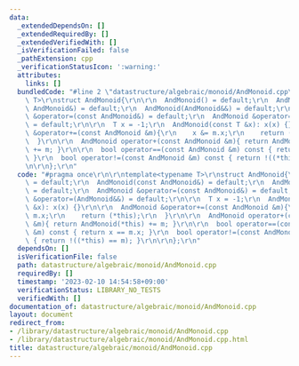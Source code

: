 ```yaml
---
data:
  _extendedDependsOn: []
  _extendedRequiredBy: []
  _extendedVerifiedWith: []
  _isVerificationFailed: false
  _pathExtension: cpp
  _verificationStatusIcon: ':warning:'
  attributes:
    links: []
  bundledCode: "#line 2 \"datastructure/algebraic/monoid/AndMonoid.cpp\"\n\r\ntemplate<typename\
    \ T>\r\nstruct AndMonoid{\r\n\r\n  AndMonoid() = default;\r\n  AndMonoid(const\
    \ AndMonoid&) = default;\r\n  AndMonoid(AndMonoid&&) = default;\r\n  AndMonoid\
    \ &operator=(const AndMonoid&) = default;\r\n  AndMonoid &operator=(AndMonoid&&)\
    \ = default;\r\n\r\n  T x = -1;\r\n  AndMonoid(const T &x): x(x) {}\r\n\r\n  AndMonoid\
    \ &operator+=(const AndMonoid &m){\r\n    x &= m.x;\r\n    return (*this);\r\n\
    \  }\r\n\r\n  AndMonoid operator+(const AndMonoid &m){ return AndMonoid(*this)\
    \ += m; }\r\n\r\n  bool operator==(const AndMonoid &m) const { return x == m.x;\
    \ }\r\n  bool operator!=(const AndMonoid &m) const { return !((*this) == m); }\r\
    \n\r\n};\r\n"
  code: "#pragma once\r\n\r\ntemplate<typename T>\r\nstruct AndMonoid{\r\n\r\n  AndMonoid()\
    \ = default;\r\n  AndMonoid(const AndMonoid&) = default;\r\n  AndMonoid(AndMonoid&&)\
    \ = default;\r\n  AndMonoid &operator=(const AndMonoid&) = default;\r\n  AndMonoid\
    \ &operator=(AndMonoid&&) = default;\r\n\r\n  T x = -1;\r\n  AndMonoid(const T\
    \ &x): x(x) {}\r\n\r\n  AndMonoid &operator+=(const AndMonoid &m){\r\n    x &=\
    \ m.x;\r\n    return (*this);\r\n  }\r\n\r\n  AndMonoid operator+(const AndMonoid\
    \ &m){ return AndMonoid(*this) += m; }\r\n\r\n  bool operator==(const AndMonoid\
    \ &m) const { return x == m.x; }\r\n  bool operator!=(const AndMonoid &m) const\
    \ { return !((*this) == m); }\r\n\r\n};\r\n"
  dependsOn: []
  isVerificationFile: false
  path: datastructure/algebraic/monoid/AndMonoid.cpp
  requiredBy: []
  timestamp: '2023-02-10 14:54:58+09:00'
  verificationStatus: LIBRARY_NO_TESTS
  verifiedWith: []
documentation_of: datastructure/algebraic/monoid/AndMonoid.cpp
layout: document
redirect_from:
- /library/datastructure/algebraic/monoid/AndMonoid.cpp
- /library/datastructure/algebraic/monoid/AndMonoid.cpp.html
title: datastructure/algebraic/monoid/AndMonoid.cpp
---
```

